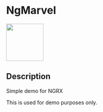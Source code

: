 # NgMarvel
<img src="http://i.annihil.us/u/prod/marvel/i/mg/9/c0/527bb7b37ff55.jpg" style="width: 100px;" />

## Description
Simple demo for NGRX

This is used for demo purposes only.
